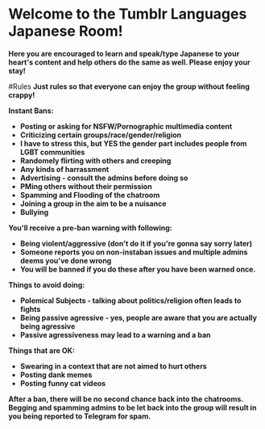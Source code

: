 # Welcome to the Tumblr Languages Japanese Room!

**Here you are encouraged to learn and speak/type Japanese to your heart's content and help others do the same as well.  Please enjoy your stay!**

#Rules
**Just rules so that everyone can enjoy the group without feeling crappy!**

**Instant Bans:**
* **Posting or asking for NSFW/Pornographic multimedia content**
* **Criticizing certain groups/race/gender/religion**
* **I have to stress this, but YES the gender part includes people from LGBT communities**
* **Randomely flirting with others and creeping**
* **Any kinds of harrassment**
* **Advertising - consult the admins before doing so**
* **PMing others without their permission**
* **Spamming and Flooding of the chatroom**
* **Joining a group in the aim to be a nuisance**
* **Bullying**

**You'll receive a pre-ban warning with following:**
* **Being violent/aggressive (don't do it if you're gonna say sorry later)**
* **Someone reports you on non-instaban issues and multiple admins deems you've done wrong**
* **You will be banned if you do these after you have been warned once.**

**Things to avoid doing:**
* **Polemical Subjects - talking about politics/religion often leads to fights**
* **Being passive agressive - yes, people are aware that you are actually being agressive**
* **Passive agressiveness may lead to a warning and a ban**

**Things that are OK:**
* **Swearing in a context that are not aimed to hurt others**
* **Posting dank memes**
* **Posting funny cat videos**

**After a ban, there will be no second chance back into the chatrooms.  Begging and spamming admins to be let back into the group will result in you being reported to Telegram for spam.**
